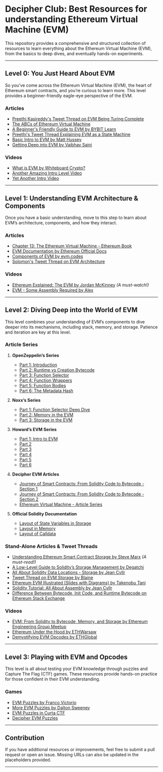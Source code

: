 # Decipher Club: Best Resources for understanding Ethereum Virtual Machine (EVM)

This repository provides a comprehensive and structured collection of resources to learn everything about the Ethereum Virtual Machine (EVM), from the basics to deep dives, and eventually hands-on experiments.

---

## Level 0: You Just Heard About EVM
So you’ve come across the Ethereum Virtual Machine (EVM), the heart of Ethereum smart contracts, and you’re curious to learn more. This level provides a beginner-friendly eagle-eye perspective of the EVM.

### Articles
- [Preethi Kasireddy's Tweet Thread on EVM Being Turing Complete](URL)
- [The ABCs of Ethereum Virtual Machine](URL)
- [A Beginner's Friendly Guide to EVM by BYBIT Learn](URL)
- [Preethi's Tweet Thread Explaining EVM as a State Machine](URL)
- [Basic Intro to EVM by Matt Hussey](URL)
- [Getting Deep into EVM by Vaibhav Saini](URL)

### Videos
- [What is EVM by Whiteboard Crypto?](URL)
- [Another Amazing Intro Level Video](URL)
- [Yet Another Intro Video](URL)

---

## Level 1: Understanding EVM Architecture & Components
Once you have a basic understanding, move to this step to learn about EVM’s architecture, components, and how they interact.

### Articles
- [Chapter 13: The Ethereum Virtual Machine - Ethereum Book](URL)
- [EVM Documentation by Ethereum Official Docs](URL)
- [Components of EVM by evm.codes](URL)
- [Solomon's Tweet Thread on EVM Architecture](URL)

### Videos
- [Ethereum Explained: The EVM by Jordan McKinney](URL) *(A must-watch!)*
- [EVM - Some Assembly Required by Alex](URL)

---

## Level 2: Diving Deep into the World of EVM
This level combines your understanding of EVM’s components to dive deeper into its mechanisms, including stack, memory, and storage. Patience and iteration are key at this level.

### Article Series
1. **OpenZeppelin’s Series**
   - [Part 1: Introduction](URL)
   - [Part 2: Runtime vs Creation Bytecode](URL)
   - [Part 3: Function Selector](URL)
   - [Part 4: Function Wrappers](URL)
   - [Part 5: Function Bodies](URL)
   - [Part 6: The Metadata Hash](URL)
2. **Noxx’s Series**
   - [Part 1: Function Selector Deep Dive](URL)
   - [Part 2: Memory in the EVM](URL)
   - [Part 3: Storage in the EVM](URL)
3. **Howard’s EVM Series**
   - [Part 1: Intro to EVM](URL)
   - [Part 2](URL)
   - [Part 3](URL)
   - [Part 4](URL)
   - [Part 5](URL)
   - [Part 6](URL)

4. **Decipher EVM Articles**
   - [Journey of Smart Contracts: From Solidity Code to Bytecode - Section 1](URL)
   - [Journey of Smart Contracts: From Solidity Code to Bytecode - Section 2](URL)
   - [Ethereum Virtual Machine - Article Series](URL)

5. **Official Solidity Documentation**
   - [Layout of State Variables in Storage](URL)
   - [Layout in Memory](URL)
   - [Layout of Calldata](URL)

### Stand-Alone Articles & Tweet Threads
- [Understanding Ethereum Smart Contract Storage by Steve Marx](URL) *(A must-read!)*
- [A Low-Level Guide to Solidity’s Storage Management by Degatchi](URL)
- [All About Solidity Data Locations - Storage by Jean Cvllr](URL)
- [Tweet Thread on EVM Storage by Blaine](URL)
- [Ethereum EVM Illustrated (Slides with Diagrams) by Takenobu Tani](URL)
- [Solidity Tutorial: All About Assembly by Jean Cvllr](URL)
- [Difference Between Bytecode, Init Code, and Runtime Bytecode on Ethereum Stack Exchange](URL)

### Videos
- [EVM: From Solidity to Bytecode, Memory, and Storage by Ethereum Engineering Group Meetup](URL)
- [Ethereum Under the Hood by ETHWarsaw](URL)
- [Demystifying EVM Opcodes by ETHGlobal](URL)

---

## Level 3: Playing with EVM and Opcodes
This level is all about testing your EVM knowledge through puzzles and Capture The Flag (CTF) games. These resources provide hands-on practice for those confident in their EVM understanding.

### Games
- [EVM Puzzles by Franco Victorio](URL)
- [More EVM Puzzles by Dalton Sweeney](URL)
- [EVM Puzzles in Curta CTF](URL)
- [Decipher EVM Puzzles](URL)

---

## Contribution
If you have additional resources or improvements, feel free to submit a pull request or open an issue. Missing URLs can also be updated in the placeholders provided.

---
